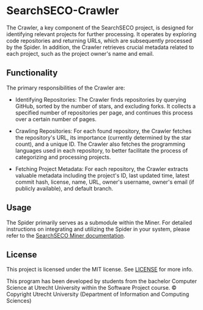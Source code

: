 # SearchSECO-Crawler

The Crawler, a key component of the SearchSECO project, is designed for identifying
relevant projects for further processing. It operates by exploring code repositories
and returning URLs, which are subsequently processed by the Spider. In
addition, the Crawler retrieves crucial metadata related to each project, such as
the project owner's name and email.

## Functionality

The primary responsibilities of the Crawler are:

- Identifying Repositories: The Crawler finds repositories by querying GitHub,
  sorted by the number of stars, and excluding forks. It collects a specified
  number of repositories per page, and continues this process over a certain
  number of pages.

- Crawling Repositories: For each found repository, the Crawler fetches the
  repository's URL, its importance (currently determined by the star count), and
  a unique ID. The Crawler also fetches the programming languages used in each
  repository, to better facilitate the process of categorizing and processing projects.

- Fetching Project Metadata: For each repository, the Crawler extracts valuable
  metadata including the project's ID, last updated time, latest commit hash,
  license, name, URL, owner's username, owner's email (if publicly available),
  and default branch.

## Usage

The Spider primarily serves as a submodule within the Miner. For detailed 
instructions on integrating and utilizing the Spider in your system, please refer 
to the [SearchSECO Miner documentation](https://github.com/SecureSECODAO/searchSECO-miner).

## License

This project is licensed under the MIT license. See [LICENSE](/LICENSE) for more info.

This program has been developed by students from the bachelor Computer Science at Utrecht University within the Software Project course. © Copyright Utrecht University (Department of Information and Computing Sciences)

